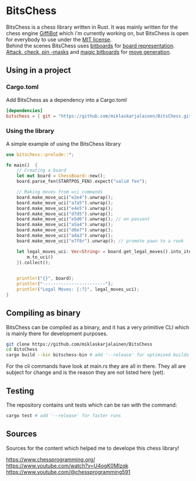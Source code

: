 # BitsChess

BitsChess is a chess library written in Rust. It was mainly written for the chess engine [GiffiBot](https://github.com/miklaskarjalainen/GiffiBot) which i'm currently working on, but BitsChess is open for everybody to use under the [MIT license](./LICENSE).  
Behind the scenes BitsChess uses [bitboards](https://www.chessprogramming.org/Bitboards) for [board representation](https://www.chessprogramming.org/Board_Representation). [Attack, check, pin -masks](https://www.chessprogramming.org/Checks_and_Pinned_Pieces_(Bitboards)) and [magic bitboards](https://www.chessprogramming.org/Magic_Bitboards) for [move generation](https://www.chessprogramming.org/Move_Generation).

## Using in a project

### Cargo.toml
Add BitsChess as a dependency into a Cargo.toml
```toml
[dependencies]
bitschess = { git = "https://github.com/miklaskarjalainen/BitsChess.git" }
```

### Using the library
A simple example of using the BitsChess library

```rust
use bitschess::prelude::*;

fn main()  {
    // Creating a board
    let mut board = ChessBoard::new();
    board.parse_fen(STARTPOS_FEN).expect("valid fen");

    // Making moves from uci commands
    board.make_move_uci("e2e4").unwrap();
    board.make_move_uci("a7a5").unwrap();
    board.make_move_uci("e4e5").unwrap();
    board.make_move_uci("d7d5").unwrap();
    board.make_move_uci("e5d6").unwrap(); // en passant
    board.make_move_uci("a5a4").unwrap();
    board.make_move_uci("d6e7").unwrap();
    board.make_move_uci("a4a3").unwrap();
    board.make_move_uci("e7f8r").unwrap(); // promote pawn to a rook

    let legal_moves_uci: Vec<String> = board.get_legal_moves().into_iter().map(|m: Move| {
        m.to_uci()
    }).collect();
    

    println!("{}", board);
    println!("------------------------");
    println!("Legal Moves: {:?}", legal_moves_uci);
}
```

## Compiling as binary
BitsChess can be compiled as a binary, and it has a very primitive CLI which is mainly there for development purposes.  

```bash
git clone https://github.com/miklaskarjalainen/BitsChess
cd BitsChess
cargo build --bin bitschess-bin # add '--release' for optimized builds
```

For the cli commands have look at main.rs they are all in there. They all are subject for change and is the reason they are not listed here (yet). 

## Testing
The repository contains unit tests which can be ran with the command:  
```bash
cargo test # add '--release' for faster runs
```

## Sources
Sources for the content which helped me to develope this chess library!

https://www.chessprogramming.org/  
https://www.youtube.com/watch?v=U4ogK0MIzqk  
https://www.youtube.com/@chessprogramming591
